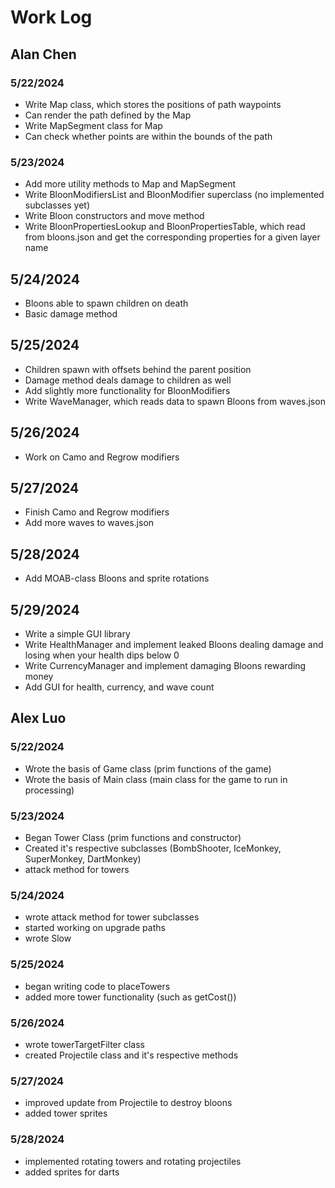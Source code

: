 # Work Log

## Alan Chen

### 5/22/2024

- Write Map class, which stores the positions of path waypoints
- Can render the path defined by the Map
- Write MapSegment class for Map
- Can check whether points are within the bounds of the path

### 5/23/2024

- Add more utility methods to Map and MapSegment
- Write BloonModifiersList and BloonModifier superclass (no implemented subclasses yet)
- Write Bloon constructors and move method
- Write BloonPropertiesLookup and BloonPropertiesTable, which read from bloons.json and get the corresponding properties for a given layer name

## 5/24/2024

- Bloons able to spawn children on death
- Basic damage method

## 5/25/2024

- Children spawn with offsets behind the parent position
- Damage method deals damage to children as well
- Add slightly more functionality for BloonModifiers
- Write WaveManager, which reads data to spawn Bloons from waves.json

## 5/26/2024

- Work on Camo and Regrow modifiers

## 5/27/2024

- Finish Camo and Regrow modifiers
- Add more waves to waves.json

## 5/28/2024

- Add MOAB-class Bloons and sprite rotations

## 5/29/2024

- Write a simple GUI library
- Write HealthManager and implement leaked Bloons dealing damage and losing when your health dips below 0
- Write CurrencyManager and implement damaging Bloons rewarding money
- Add GUI for health, currency, and wave count

## Alex Luo

### 5/22/2024

- Wrote the basis of Game class (prim functions of the game)
- Wrote the basis of Main class (main class for the game to run in processing)

### 5/23/2024

- Began Tower Class (prim functions and constructor)
- Created it's respective subclasses (BombShooter, IceMonkey, SuperMonkey, DartMonkey)
- attack method for towers

### 5/24/2024
- wrote attack method for tower subclasses
- started working on upgrade paths
- wrote Slow

### 5/25/2024
 - began writing code to placeTowers
 - added more tower functionality (such as getCost())

### 5/26/2024
 - wrote towerTargetFilter class
 - created Projectile class and it's respective methods

### 5/27/2024
 - improved update from Projectile to destroy bloons
 - added tower sprites

### 5/28/2024
 - implemented rotating towers and rotating projectiles
 - added sprites for darts
